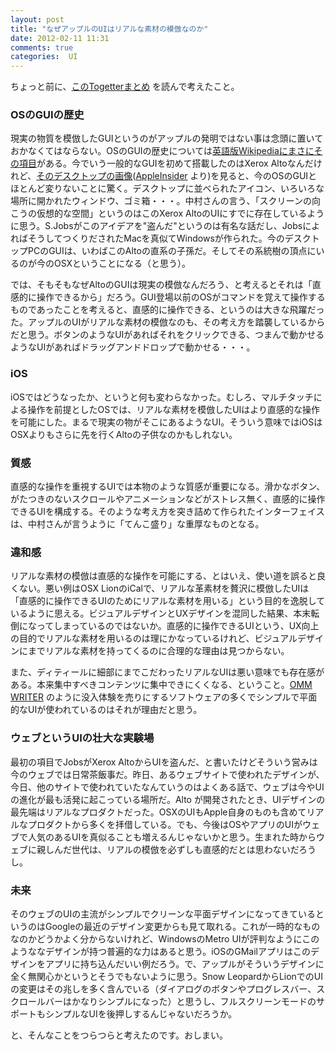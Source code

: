 ```yaml
---
layout: post
title: "なぜアップルのUIはリアルな素材の模倣なのか"
date: 2012-02-11 11:31
comments: true
categories:  UI
---
```

ちょっと前に、[このTogetterまとめ](http://togetter.com/li/251604) を読んで考えたこと。

<!-- more -->

### OSのGUIの歴史
現実の物質を模倣したGUIというのがアップルの発明ではない事は念頭に置いておかなくてはならない。OSのGUIの歴史については[英語版Wikipediaにまさにその項目](http://en.wikipedia.org/wiki/History_of_the_graphical_user_interface)がある。今でいう一般的なGUIを初めて搭載したのはXerox Altoなんだけれど、[そのデスクトップの画像](http://images.appleinsider.com/leopard-preview-desktop-3.jpg)([AppleInsider](http://www.appleinsider.com/articles/07/10/19/road_to_mac_os_x_leopard_dashboard_spotlight_and_the_desktop.html) より)を見ると、今のOSのGUIとほとんど変りないことに驚く。デスクトップに並べられたアイコン、いろいろな場所に開かれたウィンドウ、ゴミ箱・・・。中村さんの言う、「スクリーンの向こうの仮想的な空間」というのはこのXerox AltoのUIにすでに存在しているように思う。S.Jobsがこのアイデアを"盗んだ"というのは有名な話だし、JobsによればそうしてつくりだされたMacを真似てWindowsが作られた。今のデスクトップPCのGUIは、いわばこのAltoの直系の子孫だ。そしてその系統樹の頂点にいるのが今のOSXということになる（と思う）。

では、そもそもなぜAltoのGUIは現実の模倣なんだろう、と考えるとそれは「直感的に操作できるから」だろう。GUI登場以前のOSがコマンドを覚えて操作するものであったことを考えると、直感的に操作できる、というのは大きな飛躍だった。アップルのUIがリアルな素材の模倣なのも、その考え方を踏襲しているからだと思う。ボタンのようなUIがあればそれをクリックできる、つまんで動かせるようなUIがあればドラッグアンドドロップで動かせる・・・。


### iOS
iOSではどうなったか、というと何も変わらなかった。むしろ、マルチタッチによる操作を前提としたOSでは、リアルな素材を模倣したUIはより直感的な操作を可能にした。まるで現実の物がそこにあるようなUI。そういう意味ではiOSはOSXよりもさらに先を行くAltoの子供なのかもしれない。


### 質感
直感的な操作を重視するUIでは本物のような質感が重要になる。滑かなボタン、がたつきのないスクロールやアニメーションなどがストレス無く、直感的に操作できるUIを構成する。そのような考え方を突き詰めて作られたインターフェイスは、中村さんが言うように「てんこ盛り」な重厚なものとなる。


### 違和感
リアルな素材の模倣は直感的な操作を可能にする、とはいえ、使い道を誤ると良くない。悪い例はOSX LionのiCalで、リアルな革素材を贅沢に模倣したUIは「直感的に操作できるUIのためにリアルな素材を用いる」という目的を逸脱しているように思える。ビジュアルデザインとUXデザインを混同した結果、本末転倒になってしまっているのではないか。直感的に操作できるUIという、UX向上の目的でリアルな素材を用いるのは理にかなっているけれど、ビジュアルデザインにまでリアルな素材を持ってくるのに合理的な理由は見つからない。

また、ディティールに細部にまでこだわったリアルなUIは悪い意味でも存在感がある。本来集中すべきコンテンツに集中できにくくなる、ということ。[OMM WRITER](http://www.ommwriter.com/) のように没入体験を売りにするソフトウェアの多くでシンプルで平面的なUIが使われているのはそれが理由だと思う。


### ウェブというUIの壮大な実験場
最初の項目でJobsがXerox AltoからUIを盗んだ、と書いたけどそういう営みは今のウェブでは日常茶飯事だ。昨日、あるウェブサイトで使われたデザインが、今日、他のサイトで使われていたなんていうのはよくある話で、ウェブは今やUIの進化が最も活発に起こっている場所だ。Alto が開発されたとき、UIデザインの最先端はリアルなプロダクトだった。OSXのUIもApple自身のものも含めてリアルなプロダクトから多くを拝借している。でも、今後はOSやアプリのUIがウェブで人気のあるUIを真似ることも増えるんじゃないかと思う。生まれた時からウェブに親しんだ世代は、リアルの模倣を必ずしも直感的だとは思わないだろうし。


### 未来
そのウェブのUIの主流がシンプルでクリーンな平面デザインになってきているというのはGoogleの最近のデザイン変更からも見て取れる。これが一時的なものなのかどうかよく分からないけれど、WindowsのMetro UIが評判なようにこのようななデザインが持つ普遍的な力はあると思う。iOSのGMailアプリはこのデザインをアプリに持ち込んだいい例だろう。で、アップルがそういうデザインに全く無関心かというとそうでもないように思う。Snow LeopardからLionでのUIの変更はその兆しを多く含んでいる（ダイアログのボタンやプログレスバー、スクロールバーはかなりシンプルになった）と思うし、フルスクリーンモードのサポートもシンプルなUIを後押しするんじゃないだろうか。

と、そんなことをつらつらと考えたのです。おしまい。
